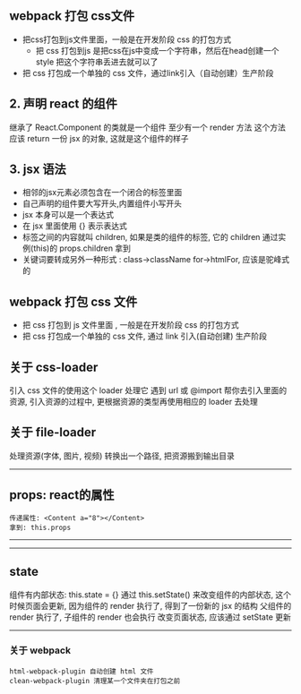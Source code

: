 ## webpack 打包 css文件
-  把css打包到js文件里面，一般是在开发阶段 css 的打包方式
    - 把 css 打包到js  是把css在js中变成一个字符串，然后在head创建一个style 把这个字符串丢进去就可以了
-  把 css 打包成一个单独的 css 文件，通过link引入（自动创建）生产阶段





## 2. 声明 react 的组件
继承了 React.Component 的类就是一个组件
至少有一个 render 方法
    这个方法应该 return 一份 jsx 的对象,
    这就是这个组件的样子


## 3. jsx 语法
-  相邻的jsx元素必须包含在一个闭合的标签里面
- 自己声明的组件要大写开头,内置组件小写开头
- jsx 本身可以是一个表达式
- 在 jsx 里面使用 {} 表示表达式
- 标签之间的内容就叫 children, 如果是类的组件的标签, 它的 children 通过实例(this)的 props.children 拿到
- 关键词要转成另外一种形式 : class->className for->htmlFor, 应该是驼峰式的


## webpack 打包 css 文件
- 把 css 打包到 js 文件里面 , 一般是在开发阶段 css 的打包方式
- 把 css 打包成一个单独的 css 文件, 通过 link 引入(自动创建) 生产阶段

## 关于 css-loader
引入 css 文件的使用这个 loader 处理它
遇到 url 或 @import 帮你去引入里面的资源, 引入资源的过程中, 更根据资源的类型再使用相应的 loader 去处理

## 关于 file-loader
处理资源(字体, 图片, 视频)
转换出一个路径, 把资源搬到输出目录

***
##  props: react的属性
    传递属性: <Content a="8"></Content>
    拿到: this.props
***
***
## state
组件有内部状态: this.state = {}
通过 this.setState() 来改变组件的内部状态, 这个时候页面会更新, 因为组件的 render 执行了, 得到了一份新的 jsx 的结构
父组件的 render 执行了, 子组件的 render 也会执行
改变页面状态, 应该通过 setState 更新
***


### 关于 webpack
    html-webpack-plugin 自动创建 html 文件
    clean-webpack-plugin 清理某一个文件夹在打包之前

